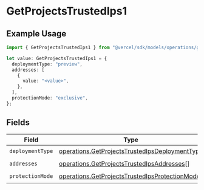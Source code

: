 # GetProjectsTrustedIps1

## Example Usage

```typescript
import { GetProjectsTrustedIps1 } from "@vercel/sdk/models/operations/getprojects.js";

let value: GetProjectsTrustedIps1 = {
  deploymentType: "preview",
  addresses: [
    {
      value: "<value>",
    },
  ],
  protectionMode: "exclusive",
};
```

## Fields

| Field                                                                                                            | Type                                                                                                             | Required                                                                                                         | Description                                                                                                      |
| ---------------------------------------------------------------------------------------------------------------- | ---------------------------------------------------------------------------------------------------------------- | ---------------------------------------------------------------------------------------------------------------- | ---------------------------------------------------------------------------------------------------------------- |
| `deploymentType`                                                                                                 | [operations.GetProjectsTrustedIpsDeploymentType](../../models/operations/getprojectstrustedipsdeploymenttype.md) | :heavy_check_mark:                                                                                               | N/A                                                                                                              |
| `addresses`                                                                                                      | [operations.GetProjectsTrustedIpsAddresses](../../models/operations/getprojectstrustedipsaddresses.md)[]         | :heavy_check_mark:                                                                                               | N/A                                                                                                              |
| `protectionMode`                                                                                                 | [operations.GetProjectsTrustedIpsProtectionMode](../../models/operations/getprojectstrustedipsprotectionmode.md) | :heavy_check_mark:                                                                                               | N/A                                                                                                              |